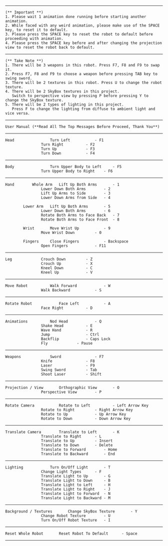 ------------------------------------------------------------------------------------------------------------------------------
    (** Important **)
	1. Please wait 1 animation done running before starting another animation. 
	2. While faced with any weird animation, please make use of the SPACE key, to reset it to default. 
	3. Please press the SPACE key to reset the robot to default before proceeding with animation. 
	4. Please press the SPACE key before and after changing the projection view to reset the robot back to default.

-------------------------------------------------------------------------------------------------------------------------------
    (** Take Note **)
	1. There will be 3 weapons in this robot. Press F7, F8 and F9 to swap it. 
	2. Press F7, F8 and F9 to choose a weapon before pressing TAB key to swing sword.
	3. There will be 2 textures in this robot. Press U to change the robot texture.
	4. There will be 2 SkyBox textures in this project. 
	   Switch to perspective view by pressing P before pressing Y to change the SkyBox texture.
	5. There will be 2 types of lighting in this project. 
	   Press F to change the lighting from diffuse to ambient light and vice versa.

-------------------------------------------------------------------------------------------------------------------------------
	User Manual (**Read All The Top Messages Before Proceed, Thank You**)
-------------------------------------------------------------------------------------------------------------------------------
	Head				Turn Left			- F1
					Turn Right			- F2
					Turn Up				- F3
					Turn Down			- F4

-------------------------------------------------------------------------------------------------------------------------------
	Body				Turn Upper Body to Left 	- F5
					Turn Upper Body to Right	- F6

-------------------------------------------------------------------------------------------------------------------------------
	Hand		Whole Arm	Lift Up Both Arms		- 1
					Lower Down Both Arms		- 2
					Lift Up Arms to Side		- 3
					Lower Down Arms from Side	- 4
	
			Lower Arm	Lift Up Both Arms		- 5
					Lower Down Both Arms		- 6
					Rotate Both Arms to Face Back	- 7
					Rotate Both Arms to Face Front	- 8

			Wrist		Move Wrist Up			- 9
					Move Wrist Down			- 0

			Fingers		Close Fingers			- Backspace
					Open Fingers			- F11

-------------------------------------------------------------------------------------------------------------------------------
	Leg				Crouch Down			- Z
					Crouch Up			- X
					Kneel Down			- C
					Kneel Up			- V

-------------------------------------------------------------------------------------------------------------------------------
	Move Robot			Walk Forward			- W
					Walk Backward			- S

-------------------------------------------------------------------------------------------------------------------------------
	Rotate Robot			Face Left			- A
					Face Right			- D
	
-------------------------------------------------------------------------------------------------------------------------------
	Animations			Nod Head			- Q
					Shake Head			- E
					Wave Hand			- R
					Jump				- Ctrl
					Backflip			- Caps Lock
					Fly				- Pause

-------------------------------------------------------------------------------------------------------------------------------
	Weapons				Sword				- F7
					Knife				- F8
					Laser				- F9
					Swing Sword			- Tab
					Shoot Laser			- Shift

-------------------------------------------------------------------------------------------------------------------------------
	Projection / View		Orthographic View		- O
					Perspective View		- P

-------------------------------------------------------------------------------------------------------------------------------
	Rotate Camera			Rotate to Left			- Left Arrow Key
					Rotate to Right 		- Right Arrow Key
					Rotate to Up			- Up Arrow Key
					Rotate to Down			- Down Arrow Key

-------------------------------------------------------------------------------------------------------------------------------
	Translate Camera		Translate to Left		- K
					Translate to Right		- L
					Translate to Up			- Insert
					Translate to Down		- Delete
					Translate to Forward		- Home
					Translate to Backward		- End

-------------------------------------------------------------------------------------------------------------------------------
	Lighting			Turn On/Off Light		- T
					Change Light Types		- F
					Translate Light to Up		- G
					Translate Light to Down		- B
					Translate Light to Left		- H
					Translate Light to Right	- J
					Translate Light to Forward	- N
					Translate Light to Backward	- M

-------------------------------------------------------------------------------------------------------------------------------
	Background / Textures		Change SkyBox Texture		- Y
					Change Robot Texture		- U
					Turn On/Off Robot Texture	- I

-------------------------------------------------------------------------------------------------------------------------------
	Reset Whole Robot		Reset Robot To Default		- Space

-------------------------------------------------------------------------------------------------------------------------------
